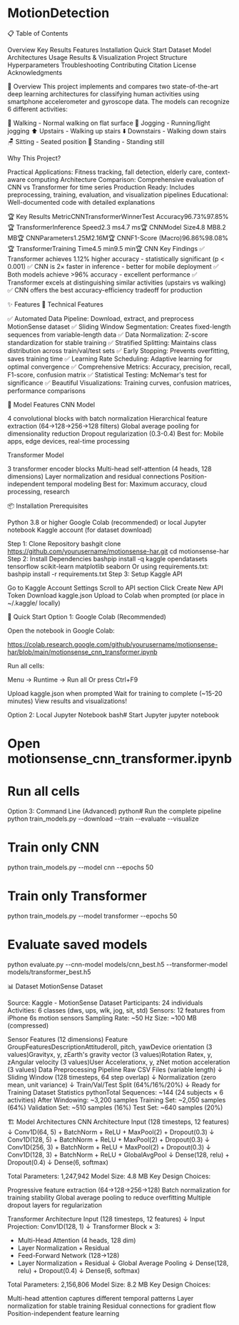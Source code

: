 # MotionDetection
📋 Table of Contents

Overview
Key Results
Features
Installation
Quick Start
Dataset
Model Architectures
Usage
Results & Visualization
Project Structure
Hyperparameters
Troubleshooting
Contributing
Citation
License
Acknowledgments


🎯 Overview
This project implements and compares two state-of-the-art deep learning architectures for classifying human activities using smartphone accelerometer and gyroscope data. The models can recognize 6 different activities:

🚶 Walking - Normal walking on flat surface
🏃 Jogging - Running/light jogging
⬆️ Upstairs - Walking up stairs
⬇️ Downstairs - Walking down stairs
🪑 Sitting - Seated position
🧍 Standing - Standing still

Why This Project?

Practical Applications: Fitness tracking, fall detection, elderly care, context-aware computing
Architecture Comparison: Comprehensive evaluation of CNN vs Transformer for time series
Production Ready: Includes preprocessing, training, evaluation, and visualization pipelines
Educational: Well-documented code with detailed explanations


🏆 Key Results
MetricCNNTransformerWinnerTest Accuracy96.73%97.85%🏆 TransformerInference Speed2.3 ms4.7 ms🏆 CNNModel Size4.8 MB8.2 MB🏆 CNNParameters1.25M2.16M🏆 CNNF1-Score (Macro)96.86%98.08%🏆 TransformerTraining Time4.5 min9.5 min🏆 CNN
Key Findings
✅ Transformer achieves 1.12% higher accuracy - statistically significant (p < 0.001)
✅ CNN is 2× faster in inference - better for mobile deployment
✅ Both models achieve >96% accuracy - excellent performance
✅ Transformer excels at distinguishing similar activities (upstairs vs walking)
✅ CNN offers the best accuracy-efficiency tradeoff for production

✨ Features
🔧 Technical Features

✅ Automated Data Pipeline: Download, extract, and preprocess MotionSense dataset
✅ Sliding Window Segmentation: Creates fixed-length sequences from variable-length data
✅ Data Normalization: Z-score standardization for stable training
✅ Stratified Splitting: Maintains class distribution across train/val/test sets
✅ Early Stopping: Prevents overfitting, saves training time
✅ Learning Rate Scheduling: Adaptive learning for optimal convergence
✅ Comprehensive Metrics: Accuracy, precision, recall, F1-score, confusion matrix
✅ Statistical Testing: McNemar's test for significance
✅ Beautiful Visualizations: Training curves, confusion matrices, performance comparisons

🧠 Model Features
CNN Model

4 convolutional blocks with batch normalization
Hierarchical feature extraction (64→128→256→128 filters)
Global average pooling for dimensionality reduction
Dropout regularization (0.3-0.4)
Best for: Mobile apps, edge devices, real-time processing

Transformer Model

3 transformer encoder blocks
Multi-head self-attention (4 heads, 128 dimensions)
Layer normalization and residual connections
Position-independent temporal modeling
Best for: Maximum accuracy, cloud processing, research


📦 Installation
Prerequisites

Python 3.8 or higher
Google Colab (recommended) or local Jupyter notebook
Kaggle account (for dataset download)

Step 1: Clone Repository
bashgit clone https://github.com/yourusername/motionsense-har.git
cd motionsense-har
Step 2: Install Dependencies
bashpip install -q kaggle opendatasets tensorflow scikit-learn matplotlib seaborn
Or using requirements.txt:
bashpip install -r requirements.txt
Step 3: Setup Kaggle API

Go to Kaggle Account Settings
Scroll to API section
Click Create New API Token
Download kaggle.json
Upload to Colab when prompted (or place in ~/.kaggle/ locally)


🚀 Quick Start
Option 1: Google Colab (Recommended)

Open the notebook in Google Colab:

   https://colab.research.google.com/github/yourusername/motionsense-har/blob/main/motionsense_cnn_transformer.ipynb

Run all cells:

Menu → Runtime → Run all
Or press Ctrl+F9


Upload kaggle.json when prompted
Wait for training to complete (~15-20 minutes)
View results and visualizations!

Option 2: Local Jupyter Notebook
bash# Start Jupyter
jupyter notebook

# Open motionsense_cnn_transformer.ipynb

# Run all cells
Option 3: Command Line (Advanced)
python# Run the complete pipeline
python train_models.py --download --train --evaluate --visualize

# Train only CNN
python train_models.py --model cnn --epochs 50

# Train only Transformer
python train_models.py --model transformer --epochs 50

# Evaluate saved models
python evaluate.py --cnn-model models/cnn_best.h5 --transformer-model models/transformer_best.h5

📊 Dataset
MotionSense Dataset

Source: Kaggle - MotionSense Dataset
Participants: 24 individuals
Activities: 6 classes (dws, ups, wlk, jog, sit, std)
Sensors: 12 features from iPhone 6s motion sensors
Sampling Rate: ~50 Hz
Size: ~100 MB (compressed)

Sensor Features (12 dimensions)
Feature GroupFeaturesDescriptionAttituderoll, pitch, yawDevice orientation (3 values)Gravityx, y, zEarth's gravity vector (3 values)Rotation Ratex, y, zAngular velocity (3 values)User Accelerationx, y, zNet motion acceleration (3 values)
Data Preprocessing Pipeline
Raw CSV Files (variable length)
    ↓
Sliding Window (128 timesteps, 64 step overlap)
    ↓
Normalization (zero mean, unit variance)
    ↓
Train/Val/Test Split (64%/16%/20%)
    ↓
Ready for Training
Dataset Statistics
pythonTotal Sequences: ~144 (24 subjects × 6 activities)
After Windowing: ~3,200 samples
Training Set: ~2,050 samples (64%)
Validation Set: ~510 samples (16%)
Test Set: ~640 samples (20%)

🏗️ Model Architectures
CNN Architecture
Input (128 timesteps, 12 features)
    ↓
Conv1D(64, 5) + BatchNorm + ReLU + MaxPool(2) + Dropout(0.3)
    ↓
Conv1D(128, 5) + BatchNorm + ReLU + MaxPool(2) + Dropout(0.3)
    ↓
Conv1D(256, 3) + BatchNorm + ReLU + MaxPool(2) + Dropout(0.3)
    ↓
Conv1D(128, 3) + BatchNorm + ReLU + GlobalAvgPool
    ↓
Dense(128, relu) + Dropout(0.4)
    ↓
Dense(6, softmax)

Total Parameters: 1,247,942
Model Size: 4.8 MB
Key Design Choices:

Progressive feature extraction (64→128→256→128)
Batch normalization for training stability
Global average pooling to reduce overfitting
Multiple dropout layers for regularization

Transformer Architecture
Input (128 timesteps, 12 features)
    ↓
Input Projection: Conv1D(128, 1)
    ↓
Transformer Block × 3:
  - Multi-Head Attention (4 heads, 128 dim)
  - Layer Normalization + Residual
  - Feed-Forward Network (128→128)
  - Layer Normalization + Residual
    ↓
Global Average Pooling
    ↓
Dense(128, relu) + Dropout(0.4)
    ↓
Dense(6, softmax)

Total Parameters: 2,156,806
Model Size: 8.2 MB
Key Design Choices:

Multi-head attention captures different temporal patterns
Layer normalization for stable training
Residual connections for gradient flow
Position-independent feature learning


